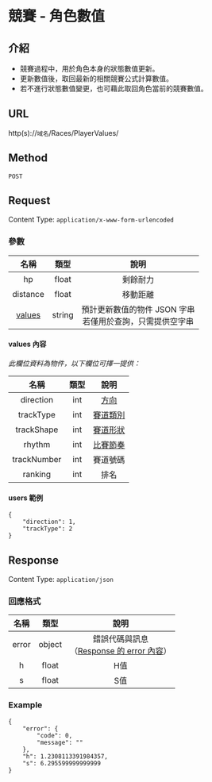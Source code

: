 # 競賽 - 角色數值

## 介紹

- 競賽過程中，用於角色本身的狀態數值更新。
- 更新數值後，取回最新的相關競賽公式計算數值。
- 若不進行狀態數值變更，也可藉此取回角色當前的競賽數值。

## URL

http(s)://`域名`/Races/PlayerValues/

## Method

`POST`

## Request

Content Type: `application/x-www-form-urlencoded`

### 參數

| 名稱 | 類型 | 說明 |
|:-:|:-:|:-:|
| hp | float | 剩餘耐力 |
| distance | float | 移動距離 |
| [values](#values) | string | 預計更新數值的物件 JSON 字串<br>若僅用於查詢，只需提供空字串 |

#### <span id="values">values 內容</span>

_此欄位資料為物件，以下欄位可擇一提供：_

| 名稱 | 類型 | 說明 |
|:-:|:-:|:-:|
| direction | int | [方向](../codes/race.md#direction) |
| trackType | int | [賽道類別](../codes/race.md#trackType) |
| trackShape | int | [賽道形狀](../codes/race.md#trackShape) |
| rhythm | int | [比賽節奏](../codes/race.md#rhythm) |
| trackNumber | int | 賽道號碼 |
| ranking | int | 排名 |

#### users 範例

	{
		"direction": 1,
		"trackType": 2
	}

## Response

Content Type: `application/json`

### 回應格式

| 名稱 | 類型 | 說明 |
|:-:|:-:|:-:|
| error | object | 錯誤代碼與訊息<br>（[Response 的 error 內容](../response.md#error)） |
| h | float | H值 |
| s | float | S值 |

### Example

	{
	    "error": {
	        "code": 0,
	        "message": ""
	    },
	    "h": 1.2308113391984357,
	    "s": 6.295599999999999
	}